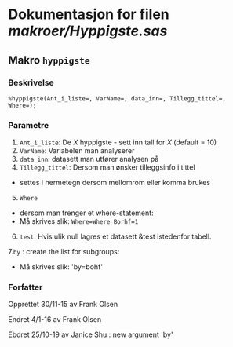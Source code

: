 
# Dokumentasjon for filen *makroer/Hyppigste.sas*


## Makro `hyppigste`


### Beskrivelse

```
%hyppigste(Ant_i_liste=, VarName=, data_inn=, Tillegg_tittel=, Where=);
```

### Parametre

1. `Ant_i_liste`: De *X* hyppigste - sett inn tall for *X* (default = 10)
2. `VarName`: Variabelen man analyserer
3. `data_inn`: datasett man utfører analysen på
4. `Tillegg_tittel`: Dersom man ønsker tilleggsinfo i tittel
  - settes i hermetegn dersom mellomrom eller komma brukes
5. `Where` 
  - dersom man trenger et where-statement:
  - Må skrives slik: `Where=Where Borhf=1`
6. `test`:  Hvis ulik null lagres et datasett &test istedenfor tabell.

7.`by` : create the list for subgroups:
   - Må skrives slik: 'by=bohf'
   
### Forfatter
  
Opprettet 30/11-15 av Frank Olsen

Endret 4/1-16 av Frank Olsen

Ebdret 25/10-19 av Janice Shu : new argument 'by'
